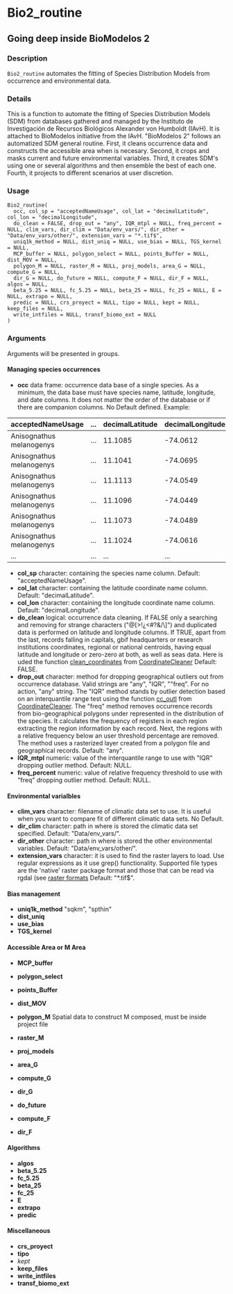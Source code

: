 # Bio2_routine
## Going deep inside BioModelos 2

### Description

`Bio2_routine` automates the fitting of Species Distribution Models from occurrence and environmental data.

### Details

This is a function to automate the fitting of Species Distribution Models (SDM) from databases gathered and managed by the Instituto de Investigación de Recursos Biológicos Alexander von Humboldt (IAvH). It is attached to BioModelos initiative from the IAvH. "BioModelos 2" follows an automatized SDM general routine. First, it cleans occurrence data and constructs the accessible area when is necesary. Second, it crops and masks current and future environmental variables. Third, it creates SDM's using one or several algorithms and then ensemble the best of each one. Fourth, it projects to different scenarios at user discretion.

### Usage

```
Bio2_routine(
  occ, col_sp = "acceptedNameUsage", col_lat = "decimalLatitude", col_lon = "decimalLongitude", 
  do_clean = FALSE, drop_out = "any", IQR_mtpl = NULL, freq_percent = NULL, clim_vars, dir_clim = "Data/env_vars/", dir_other = "Data/env_vars/other/", extension_vars = "*.tif$",
  uniq1k_method = NULL, dist_uniq = NULL, use_bias = NULL, TGS_kernel = NULL, 
  MCP_buffer = NULL, polygon_select = NULL, points_Buffer = NULL, dist_MOV = NULL, 
  polygon_M = NULL, raster_M = NULL, proj_models, area_G = NULL, compute_G = NULL, 
  dir_G = NULL, do_future = NULL, compute_F = NULL, dir_F = NULL, algos = NULL, 
  beta_5.25 = NULL, fc_5.25 = NULL, beta_25 = NULL, fc_25 = NULL, E = NULL, extrapo = NULL,
  predic = NULL, crs_proyect = NULL, tipo = NULL, kept = NULL, keep_files = NULL,
  write_intfiles = NULL, transf_biomo_ext = NULL
)
```
### Arguments

Arguments will be presented in groups.

#### Managing species occurrences

* **occ** data frame: occurrence data base of a single species. As a minimum, the data base must have species name, latitude, longitude, and date columns. It does not matter the order of the database or if there are companion columns. No Default defined.
Example:

|acceptedNameUsage       | ...   |decimalLatitude|decimalLongitude      | ...   |
|-                       | -     |-              |-                     |-      |
|Anisognathus melanogenys| ...   | 11.1085       | -74.0612             | ...   |
|Anisognathus melanogenys| ...   | 11.1041       | -74.0695             | ...   |
|Anisognathus melanogenys| ...   | 11.1113       | -74.0549             | ...   |
|Anisognathus melanogenys| ...   | 11.1096       | -74.0449             | ...   |
|Anisognathus melanogenys| ...   | 11.1073       | -74.0489             | ...   |
|Anisognathus melanogenys| ...   | 11.1024       | -74.0616             | ...   |
| ...                    | ...   | ...           | ...                  | ...   |

* **col_sp** character: containing the species name column. Default: "acceptedNameUsage". 
* **col_lat** character: containing the latitude coordinate name column. Default: "decimalLatitude".
* **col_lon** character: containing the longitude coordinate name column. Default: "decimalLongitude".
* **do_clean** logical: occurrence data cleaning. If FALSE only a searching and removing for strange characters ("@[>!¿<#?&/\\]") and duplicated data is performed on latitude and longitude columns. If TRUE, apart from the last, records falling in capitals, gbif headquarters or research institutions coordinates, regional or national centroids, having equal latitude and longitude or zero-zero at both, as well as seas data. Here is uded the function [clean_coordinates](https://github.com/ropensci/CoordinateCleaner/blob/master/R/clean_coordinates.R) from [CoordinateCleaner](https://cran.r-project.org/web/packages/CoordinateCleaner/index.html) Default: FALSE.
* **drop_out** character: method for dropping geographical outliers out from occurrence database. Valid strings are "any", "IQR", ""freq". For no action, "any" string. The "IQR" method stands by outlier detection based on an interquantile range test using the function [cc_outl](https://github.com/ropensci/CoordinateCleaner/blob/master/R/cc_outl.R) from [CoordinateCleaner](https://cran.r-project.org/web/packages/CoordinateCleaner/index.html). The "freq" method removes occurrence records from bio-geographical polygons under represented in the distribution of the species. It calculates the frequency of registers in each region extracting the region information by each record. Next, the regions with a relative frequency below an user threshold percentage are removed. The method uses a rasterized layer created from a polygon file and geographical records. Default: "any".
* **IQR_mtpl** numeric: value of the interquantile range to use with "IQR" dropping outlier method. Default: NULL.
* **freq_percent** numeric: value of relative frequency threshold to use with "freq" dropping outlier method. Default: NULL.

#### Environmental varialbles

* **clim_vars** character: filename of climatic data set to use. It is useful when you want to compare fit of different climatic data sets. No Default.
* **dir_clim** character: path in where is stored the climatic data set specified. Default: "Data/env_vars/".
* **dir_other**  character: path in where is stored the other environmental variables. Default: "Data/env_vars/other/".
* **extension_vars** character: it is used to find the raster layers to load. Use regular expressions as it use grep() functionality. Supported file types are the 'native' raster
package format and those that can be read via rgdal (see [raster formats](https://www.rdocumentation.org/packages/raster/versions/3.4-10/topics/writeFormats) Default: "*.tif$".


#### Bias management
* **uniq1k_method** "sqkm", "spthin"
* **dist_uniq**
* **use_bias**
* **TGS_kernel**

#### Accessible Area or M Area

* **MCP_buffer**
* **polygon_select**
* **points_Buffer**
* **dist_MOV**
* **polygon_M** Spatial data to construct M composed, must be inside project file
* **raster_M**

* **proj_models**
* **area_G**
* **compute_G**
* **dir_G**
* **do_future**
* **compute_F**
* **dir_F**

#### Algorithms

* **algos**
* **beta_5.25**
* **fc_5.25**
* **beta_25**
* **fc_25**
* **E**
* **extrapo**
* **predic**

#### Miscellaneous

* **crs_proyect**
* **tipo**
* *kept*
* **keep_files**
* **write_intfiles**
* **transf_biomo_ext**
